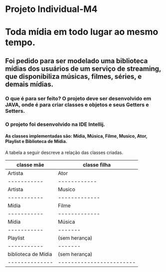 # Projeto Individual-M4 
# Toda mídia em todo lugar ao mesmo tempo.
## Foi pedido para ser modelado uma biblioteca mídias dos usuários de um serviço de streaming, que disponibiliza músicas, filmes, séries, e demais mídias.
### O que é para ser feito? O projeto deve ser desenvolvido em JAVA, onde é para criar classes e objetos e seus Getters e Setters.
### O projeto foi desenvolvido na IDE Intellij.
#### As classes implementadas são: Mídia, Música, Filme, Musico, Ator, Playlist e Biblioteca de Mídia.
A tabela a seguir descreve a relação das classes criadas.


| classe mãe | classe filha |
-----------|------------
|Artista   |   Ator     |
-----------|------------
|Artista   |  Musico    |
-----------|-------------
|Mídia     |   Filme    |
-----------|-------------
| Mídia    | Música     |
-----------|-------
| Playlist |(sem herança)|
-----------|-------
| biblioteca de Mídia | (sem herança)|
--------------|------------------------
